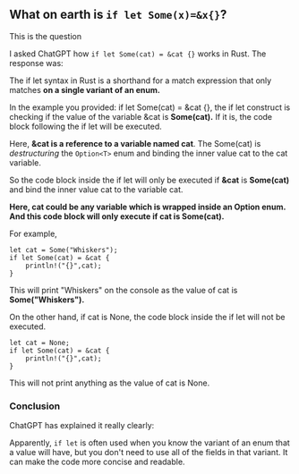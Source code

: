 ## What on earth is ```if let Some(x)=&x{}```?

This is the question 

I asked ChatGPT how ```if let Some(cat) = &cat {}``` works in Rust.
The response was:

The if let syntax in Rust is a shorthand for a match expression that only matches **on a single variant of an enum.**

In the example you provided: if let Some(cat) = &cat {}, the if let construct is checking if the value of the variable &cat is **Some(cat).** 
If it is, the code block following the if let will be executed.

Here, **&cat is a reference to a variable named cat**. 
The Some(cat) is *destructuring* the ```Option<T>``` enum and binding the inner value cat to the cat variable.

So the code block inside the if let will only be executed 
if **&cat** is **Some(cat)** and bind the inner value cat to the variable cat.

**Here, cat could be any variable which is wrapped inside an Option enum. 
And this code block will only execute if cat is Some(cat).**

For example,

```
let cat = Some("Whiskers");
if let Some(cat) = &cat {
    println!("{}",cat);
}
```
This will print "Whiskers" on the console as the value of cat is **Some("Whiskers").**

On the other hand, if cat is None, the code block inside the if let will not be executed.

```
let cat = None;
if let Some(cat) = &cat {
    println!("{}",cat);
}
```

This will not print anything as the value of cat is None.

### Conclusion

ChatGPT has explained it really clearly: 

Apparently, ```if let``` is often used when you know the variant of an enum that a value will have, but you don't need to use all of the fields in that variant. It can make the code more concise and readable.
